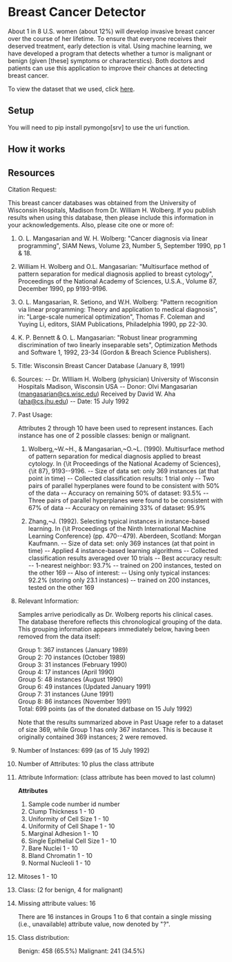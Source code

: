 # Breast Cancer Detector

About 1 in 8 U.S. women (about 12%) will develop invasive breast cancer over the course of her lifetime. To ensure that everyone receives their deserved treatment, early detection is vital. Using machine learning, we have developed a program that detects whether a tumor is malignant or benign (given [these] symptoms or characterstics). Both doctors and patients can use this application to improve their chances at detecting breast cancer.

To view the dataset that we used, click [here](https://archive.ics.uci.edu/ml/datasets.php?format=&task=&att=&area=&numAtt=&numIns=&type=&sort=nameUp&view=table).

## Setup
You will need to pip install pymongo[srv] to use the uri function.

## How it works


## Resources

   Citation Request:
   
   This breast cancer databases was obtained from the University of Wisconsin
   Hospitals, Madison from Dr. William H. Wolberg.  If you publish results
   when using this database, then please include this information in your
   acknowledgements.  Also, please cite one or more of:

   1. O. L. Mangasarian and W. H. Wolberg: "Cancer diagnosis via linear 
      programming", SIAM News, Volume 23, Number 5, September 1990, pp 1 & 18.

   2. William H. Wolberg and O.L. Mangasarian: "Multisurface method of 
      pattern separation for medical diagnosis applied to breast cytology", 
      Proceedings of the National Academy of Sciences, U.S.A., Volume 87, 
      December 1990, pp 9193-9196.

   3. O. L. Mangasarian, R. Setiono, and W.H. Wolberg: "Pattern recognition 
      via linear programming: Theory and application to medical diagnosis", 
      in: "Large-scale numerical optimization", Thomas F. Coleman and Yuying
      Li, editors, SIAM Publications, Philadelphia 1990, pp 22-30.

   4. K. P. Bennett & O. L. Mangasarian: "Robust linear programming 
      discrimination of two linearly inseparable sets", Optimization Methods
      and Software 1, 1992, 23-34 (Gordon & Breach Science Publishers).

1. Title: Wisconsin Breast Cancer Database (January 8, 1991)

2. Sources:
   -- Dr. WIlliam H. Wolberg (physician)
      University of Wisconsin Hospitals
      Madison, Wisconsin
      USA
   -- Donor: Olvi Mangasarian (mangasarian@cs.wisc.edu)
      Received by David W. Aha (aha@cs.jhu.edu)
   -- Date: 15 July 1992

3. Past Usage:

   Attributes 2 through 10 have been used to represent instances.
   Each instance has one of 2 possible classes: benign or malignant.

   1. Wolberg,~W.~H., \& Mangasarian,~O.~L. (1990). Multisurface method of 
      pattern separation for medical diagnosis applied to breast cytology. In
      {\it Proceedings of the National Academy of Sciences}, {\it 87},
      9193--9196.
      -- Size of data set: only 369 instances (at that point in time)
      -- Collected classification results: 1 trial only
      -- Two pairs of parallel hyperplanes were found to be consistent with
         50% of the data
         -- Accuracy on remaining 50% of dataset: 93.5%
      -- Three pairs of parallel hyperplanes were found to be consistent with
         67% of data
         -- Accuracy on remaining 33% of dataset: 95.9%

   2. Zhang,~J. (1992). Selecting typical instances in instance-based
      learning.  In {\it Proceedings of the Ninth International Machine
      Learning Conference} (pp. 470--479).  Aberdeen, Scotland: Morgan
      Kaufmann.
      -- Size of data set: only 369 instances (at that point in time)
      -- Applied 4 instance-based learning algorithms 
      -- Collected classification results averaged over 10 trials
      -- Best accuracy result: 
         -- 1-nearest neighbor: 93.7%
         -- trained on 200 instances, tested on the other 169
      -- Also of interest:
         -- Using only typical instances: 92.2% (storing only 23.1 instances)
         -- trained on 200 instances, tested on the other 169

4. Relevant Information:

   Samples arrive periodically as Dr. Wolberg reports his clinical cases.
   The database therefore reflects this chronological grouping of the data.
   This grouping information appears immediately below, having been removed
   from the data itself:

     Group 1: 367 instances (January 1989)\
     Group 2:  70 instances (October 1989)\
     Group 3:  31 instances (February 1990)\
     Group 4:  17 instances (April 1990)\
     Group 5:  48 instances (August 1990)\
     Group 6:  49 instances (Updated January 1991)\
     Group 7:  31 instances (June 1991)\
     Group 8:  86 instances (November 1991)\
     Total:   699 points (as of the donated datbase on 15 July 1992)

   Note that the results summarized above in Past Usage refer to a dataset
   of size 369, while Group 1 has only 367 instances.  This is because it
   originally contained 369 instances; 2 were removed.

5. Number of Instances: 699 (as of 15 July 1992)

6. Number of Attributes: 10 plus the class attribute

7. Attribute Information: (class attribute has been moved to last column)

     **Attributes**
   1. Sample code number            id number
   2. Clump Thickness               1 - 10
   3. Uniformity of Cell Size       1 - 10
   4. Uniformity of Cell Shape      1 - 10
   5. Marginal Adhesion             1 - 10
   6. Single Epithelial Cell Size   1 - 10
   7. Bare Nuclei                   1 - 10
   8. Bland Chromatin               1 - 10
   9. Normal Nucleoli               1 - 10
  10. Mitoses                       1 - 10
  11. Class:                        (2 for benign, 4 for malignant)

8. Missing attribute values: 16

   There are 16 instances in Groups 1 to 6 that contain a single missing 
   (i.e., unavailable) attribute value, now denoted by "?".  

9. Class distribution:
 
   Benign: 458 (65.5%)
   Malignant: 241 (34.5%)

